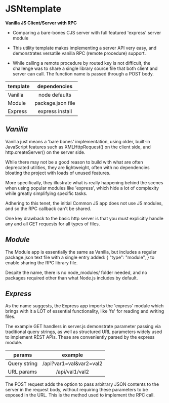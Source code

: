 # JSNtemplate

 **Vanilla JS Client/Server with RPC**

* Comparing a bare-bones CJS server with full featured 'express' server module

* This utility template makes implementing a server API very easy, and demonstrates versatile vanilla RPC (remote procedure) support.

* While calling a remote procedure by routed key is not difficult, the challenge was to share a single library source file that both client and server can call. The function name is passed through a POST body.

| template      | dependencies |
| ------------- |:-------------:|
| Vanilla       | node defaults |
| Module        | package.json file |
| Express       | express install |


## *Vanilla*

Vanilla just means a 'bare bones' implementation, using older, built-in JavaScript features such as XMLHttpRequest() on the client side, and http.createServer() on the server side.

While there may not be a good reason to build with what are often deprecated utilities, they are lightweight, often with no dependencies bloating the project with loads of unused features.

More specifically, they illustrate what is really happening behind the scenes when using popular modules like 'express', which hide a lot of complexity while greatly simplifying specific tasks.

Adhering to this tenet, the initial Common JS app does not use JS modules, and so the RPC callback can't be shared.

One key drawback to the basic http server is that you must explicitly handle any and all GET requests for all types of files.

## *Module*

The Module app is essentially the same as Vanilla, but includes a regular package.json text file with a single entry added: { "type": "module", } to enable sharing the RPC library file.

Despite the name, there is no node_modules/ folder needed, and no packages required other than what Node.js includes by default.

## *Express*

As the name suggests, the Express app imports the 'express' module which brings with it a LOT of essential functionality, like 'fs' for reading and writing files.

The example GET handlers in server.js demonstrate parameter passing via traditional query strings, as well as structured URL parameters widely used to implement REST APIs. These are conveniently parsed by the express module.

| params         | example |
| -------------- |:-------------:|
|  Query string  | /api?var1=val&var2=val2 |
|  URL params    | /api/val1/val2 |

The POST request adds the option to pass arbitrary JSON contents to the server in the request body, without requiring these parameters to be exposed in the URL. This is the method used to implement the RPC call.
